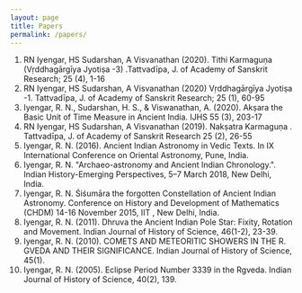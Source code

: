```yaml
---
layout: page
title: Papers
permalink: /papers/
---
```

1. RN Iyengar, HS Sudarshan, A Visvanathan (2020). Tithi Karmaguṇa (Vṛddhagārgīya Jyotiṣa -3) .Tattvadīpa, J. of Academy of Sanskrit Research; 25 (4), 1-16
1. RN Iyengar, HS Sudarshan, A Visvanathan (2020) Vṛddhagārgīya Jyotiṣa -1. Tattvadīpa, J. of Academy of Sanskrit Research; 25 (1), 60-95
1. Iyengar, R. N., Sudarshan, H. S., & Viswanathan, A. (2020). Akṣara the Basic Unit of Time Measure in Ancient India.  IJHS 55 (3), 203-17
1. RN Iyengar, HS Sudarshan, A Visvanathan (2019).  Nakṣatra Karmaguṇa .  Tattvadīpa, J. of Academy of Sanskrit Research 25 (2), 26-55
1. Iyengar, R. N. (2016). Ancient Indian Astronomy in Vedic Texts. In IX International Conference on Oriental Astronomy, Pune, India.
1. Iyengar, R. N. "Archaeo-astronomy and Ancient Indian Chronology.". Indian History-Emerging Perspectives, 5–7 March 2018, New Delhi, India.
1. Iyengar, R. N. Śiśumāra the forgotten Constellation of Ancient Indian Astronomy. Conference on History and Development of Mathematics (CHDM) 14-16 November 2015, IIT , New Delhi, India.
1. Iyengar, R. N. (2011). Dhruva the Ancient Indian Pole Star: Fixity, Rotation and Movement. Indian Journal of History of Science, 46(1-2), 23-39.
1. Iyengar, R. N. (2010). COMETS AND METEORITIC SHOWERS IN THE R. GVEDA AND THEIR SIGNIFICANCE. Indian Journal of History of Science, 45(1).
1. Iyengar, R. N. (2005). Eclipse Period Number 3339 in the Rgveda. Indian Journal of History of Science, 40(2), 139.
